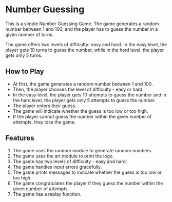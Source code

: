 <h1>Number Guessing</h1>

This is a simple Number Guessing Game. The game generates a random number between 1 and 100, and the player has to guess the number in a given number of turns.

The game offers two levels of difficulty: easy and hard. In the easy level, the player gets 10 turns to guess the number, while in the hard level, the player gets only 5 turns.

<h2>How to Play</h2>

- At first, the game generates a random number between 1 and 100.
- Then, the player chooses the level of difficulty - easy or hard.
- In the easy level, the player gets 10 attempts to guess the number and in the hard level, the player gets only 5 attempts to guess the number.
- The player enters their guess.
- The game will indicate whether the guess is too low or too high.
- If the player cannot guess the number within the given number of attempts, they lose the game.

<h2>Features</h2>

1. The game uses the random module to generate random numbers.
2. The game uses the art module to print the logo.
3. The game has two levels of difficulty - easy and hard.
4. The game handles input errors gracefully.
5. The game prints messages to indicate whether the guess is too low or too high.
6. The game congratulates the player if they guess the number within the given number of attempts.
7. The game has a replay function.
